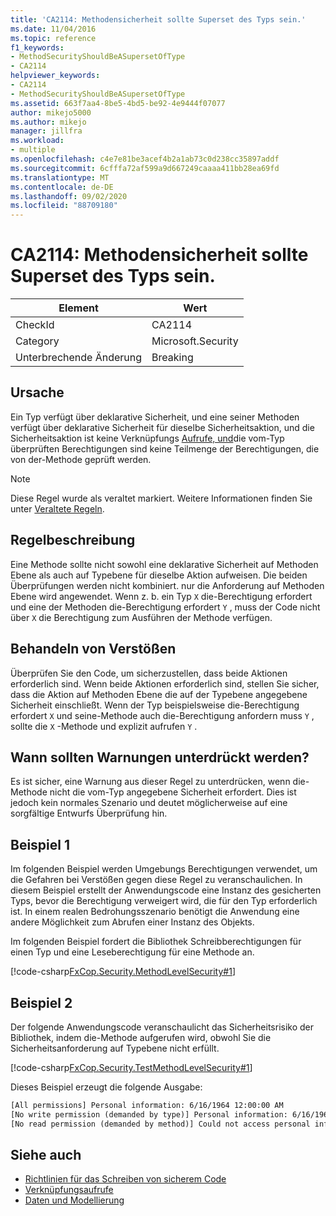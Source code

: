 ```yaml
---
title: 'CA2114: Methodensicherheit sollte Superset des Typs sein.'
ms.date: 11/04/2016
ms.topic: reference
f1_keywords:
- MethodSecurityShouldBeASupersetOfType
- CA2114
helpviewer_keywords:
- CA2114
- MethodSecurityShouldBeASupersetOfType
ms.assetid: 663f7aa4-8be5-4bd5-be92-4e9444f07077
author: mikejo5000
ms.author: mikejo
manager: jillfra
ms.workload:
- multiple
ms.openlocfilehash: c4e7e81be3acef4b2a1ab73c0d238cc35897addf
ms.sourcegitcommit: 6cfffa72af599a9d667249caaaa411bb28ea69fd
ms.translationtype: MT
ms.contentlocale: de-DE
ms.lasthandoff: 09/02/2020
ms.locfileid: "88709180"
---
```

# <a name="ca2114-method-security-should-be-a-superset-of-type"></a>CA2114: Methodensicherheit sollte Superset des Typs sein.

|Element|Wert|
|-|-|
|CheckId|CA2114|
|Category|Microsoft.Security|
|Unterbrechende Änderung|Breaking|

## <a name="cause"></a>Ursache
Ein Typ verfügt über deklarative Sicherheit, und eine seiner Methoden verfügt über deklarative Sicherheit für dieselbe Sicherheitsaktion, und die Sicherheitsaktion ist keine Verknüpfungs [Aufrufe, und](/dotnet/framework/misc/link-demands)die vom-Typ überprüften Berechtigungen sind keine Teilmenge der Berechtigungen, die von der-Methode geprüft werden.

> [!NOTE]
> Diese Regel wurde als veraltet markiert. Weitere Informationen finden Sie unter [Veraltete Regeln](fxcop-rule-port-status.md#deprecated-rules).

## <a name="rule-description"></a>Regelbeschreibung
Eine Methode sollte nicht sowohl eine deklarative Sicherheit auf Methoden Ebene als auch auf Typebene für dieselbe Aktion aufweisen. Die beiden Überprüfungen werden nicht kombiniert. nur die Anforderung auf Methoden Ebene wird angewendet. Wenn z. b. ein Typ `X` die-Berechtigung erfordert und eine der Methoden die-Berechtigung erfordert `Y` , muss der Code nicht über `X` die Berechtigung zum Ausführen der Methode verfügen.

## <a name="how-to-fix-violations"></a>Behandeln von Verstößen
Überprüfen Sie den Code, um sicherzustellen, dass beide Aktionen erforderlich sind. Wenn beide Aktionen erforderlich sind, stellen Sie sicher, dass die Aktion auf Methoden Ebene die auf der Typebene angegebene Sicherheit einschließt. Wenn der Typ beispielsweise die-Berechtigung erfordert `X` und seine-Methode auch die-Berechtigung anfordern muss `Y` , sollte die `X` -Methode und explizit aufrufen `Y` .

## <a name="when-to-suppress-warnings"></a>Wann sollten Warnungen unterdrückt werden?
Es ist sicher, eine Warnung aus dieser Regel zu unterdrücken, wenn die-Methode nicht die vom-Typ angegebene Sicherheit erfordert. Dies ist jedoch kein normales Szenario und deutet möglicherweise auf eine sorgfältige Entwurfs Überprüfung hin.

## <a name="example-1"></a>Beispiel 1

Im folgenden Beispiel werden Umgebungs Berechtigungen verwendet, um die Gefahren bei Verstößen gegen diese Regel zu veranschaulichen. In diesem Beispiel erstellt der Anwendungscode eine Instanz des gesicherten Typs, bevor die Berechtigung verweigert wird, die für den Typ erforderlich ist. In einem realen Bedrohungsszenario benötigt die Anwendung eine andere Möglichkeit zum Abrufen einer Instanz des Objekts.

Im folgenden Beispiel fordert die Bibliothek Schreibberechtigungen für einen Typ und eine Leseberechtigung für eine Methode an.

[!code-csharp[FxCop.Security.MethodLevelSecurity#1](../code-quality/codesnippet/CSharp/ca2114-method-security-should-be-a-superset-of-type_1.cs)]

## <a name="example-2"></a>Beispiel 2

Der folgende Anwendungscode veranschaulicht das Sicherheitsrisiko der Bibliothek, indem die-Methode aufgerufen wird, obwohl Sie die Sicherheitsanforderung auf Typebene nicht erfüllt.

[!code-csharp[FxCop.Security.TestMethodLevelSecurity#1](../code-quality/codesnippet/CSharp/ca2114-method-security-should-be-a-superset-of-type_2.cs)]

Dieses Beispiel erzeugt die folgende Ausgabe:

```txt
[All permissions] Personal information: 6/16/1964 12:00:00 AM
[No write permission (demanded by type)] Personal information: 6/16/1964 12:00:00 AM
[No read permission (demanded by method)] Could not access personal information: Request failed.
```

## <a name="see-also"></a>Siehe auch

- [Richtlinien für das Schreiben von sicherem Code](/dotnet/standard/security/secure-coding-guidelines)
- [Verknüpfungsaufrufe](/dotnet/framework/misc/link-demands)
- [Daten und Modellierung](/dotnet/framework/data/index)
